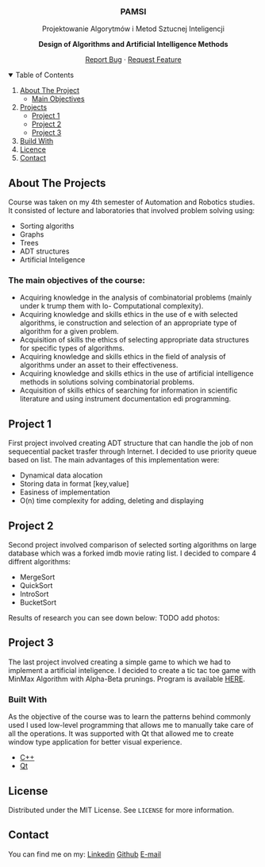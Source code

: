 <br />
<p align="center">
  <h3 align="center">PAMSI</h3>

  <p align="center">
    Projektowanie Algorytmów i Metod Sztucnej Inteligencji
    <p align="center"> <strong> Design of Algorithms and Artificial Intelligence Methods </strong></p>
    <p align="center">
    <a align="center" href="https://github.com/othneildrew/Best-README-Template/issues">Report Bug</a>
    ·
    <a algn="center" href="https://github.com/othneildrew/Best-README-Template/issues">Request Feature</a>
  </p>
</p>  



<!-- TABLE OF CONTENTS -->
<details open="open">
  <summary>Table of Contents</summary>
  <ol>
    <li>
      <a href="#about-the-project">About The Project</a>
      <ul>
        <li><a href="###The main objectives of the course:">Main Objectives</a></li>
      </ul>
    </li>
    <li>
      <a href="#getting-started">Projects</a>
      <ul>
        <li><a href="#prerequisites">Project 1</a></li>
        <li><a href="#prerequisites">Project 2</a></li>
        <li><a href="#prerequisites">Project 3</a></li>
      </ul>
    </li>
    <li><a href="#usage">Build With</a></li>
    <li><a href="#usage">Licence</a></li>
    <li><a href="#usage">Contact</a></li>
  </ol>
</details>



<!-- ABOUT THE PROJECT -->
## About The Projects


Course was taken on my 4th semester of Automation and Robotics studies. It consisted of lecture and laboratories that involved problem solving using:
* Sorting algoriths 
* Graphs 
* Trees
* ADT structures 
* Artificial Inteligence

### The main objectives of the course:
* Acquiring knowledge in the analysis of combinatorial problems (mainly under k
trump them with lo-
Computational complexity).
* Acquiring knowledge and skills
ethics in the use of
e with selected algorithms, ie construction and selection of an appropriate type of algorithm for a given problem.
* Acquisition of skills
the ethics of selecting appropriate data structures for specific types of algorithms.
* Acquiring knowledge and skills
ethics in the field of analysis of algorithms under
an asset to their effectiveness.
* Acquiring knowledge and skills
ethics in the use of artificial intelligence methods in solutions
solving combinatorial problems.
* Acquisition of skills
ethics of searching for information in scientific literature and using instrument documentation
edi programming.


<!-- GETTING STARTED -->
## Project 1

First project involved creating ADT structure that can handle the job of non sequecential packet trasfer through Internet. I decided to use priority queue based on list. The main advantages of this implementation were:
* Dynamical data alocation
* Storing data in format [key,value]
* Easiness of implementation
* O(n) time complexity for adding, deleting and displaying

## Project 2

Second project involved comparison of selected sorting algorithms on large database which was a forked imdb movie rating list. I decided to compare 4 diffrent algorithms:
* MergeSort
* QuickSort
* IntroSort
* BucketSort

Results of research you can see down below:
TODO add photos:

## Project 3

The last project involved creating a simple game to which we had to implement a artificial inteligence. I decided to create a tic tac toe game with MinMax Algorithm with Alpha-Beta prunings. Program is available [HERE](https://github.com/Damiry0/TicTacToe).

### Built With
As the objective of the course was to learn the patterns behind commonly used I used low-level programming that allows me to manually take care of all the operations. It was supported with Qt that allowed me to create window type application for better visual experience.
* [C++](https://getbootstrap.com)
* [Qt](www.qt.io)

## License

Distributed under the MIT License. See `LICENSE` for more information.



<!-- CONTACT -->
## Contact

You can find me on my:
[Linkedin](https://www.linkedin.com/in/damian-rys)
[Github](https://www.github.com/damiry0)
[E-mail](damian.rys0@gmail.com)
